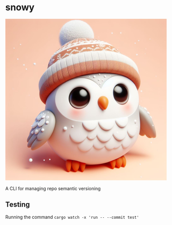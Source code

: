 # snowy
![snow owl generated by dalli 3](owl.jpeg)

A CLI for managing repo semantic versioning 

## Testing

Running the command `cargo watch -x 'run -- --commit test'`